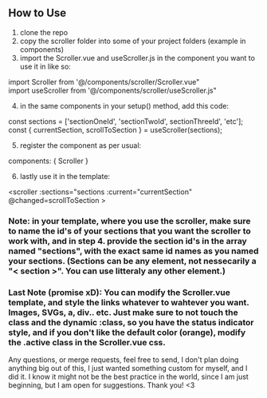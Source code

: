 ## How to Use

1. clone the repo
2. copy the scroller folder into some of your project folders (example in components)
3. import the Scroller.vue and useScroller.js in the component you want to use it in like so:

import Scroller from '@/components/scroller/Scroller.vue"  
import useScroller from '@/components/scroller/useScroller.js"

4. in the same components in your setup() method, add this code:

const sections = ['sectionOneId', 'sectionTwoId', sectionThreeId', 'etc'];  
const { currentSection, scrollToSection } = useScroller(sections);

5. register the component as per usual:

components: { Scroller }

6. lastly use it in the template:

<scroller :sections="sections :current="currentSection" @changed=scrollToSection ></scroller>

### Note: in your template, where you use the scroller, make sure to name the id's of your sections that you want the scroller to work with, and in step 4. provide the section id's in the array named "sections", with the exact same id names as you named your sections. (Sections can be any element, not nessecarily a "< section >". You can use litteraly any other element.)

### Last Note (promise xD): You can modify the Scroller.vue template, and style the links whatever to wahtever you want. Images, SVGs, a, div.. etc. Just make sure to not touch the class and the dynamic :class, so you have the status indicator style, and if you don't like the default color (orange), modify the .active class in the Scroller.vue css.

Any questions, or merge requests, feel free to send, I don't plan doing anything big out of this, I just wanted something custom for myself, and I did it. I know it might not be the best practice in the world, since I am just beginning, but I am open for suggestions. Thank you! <3
